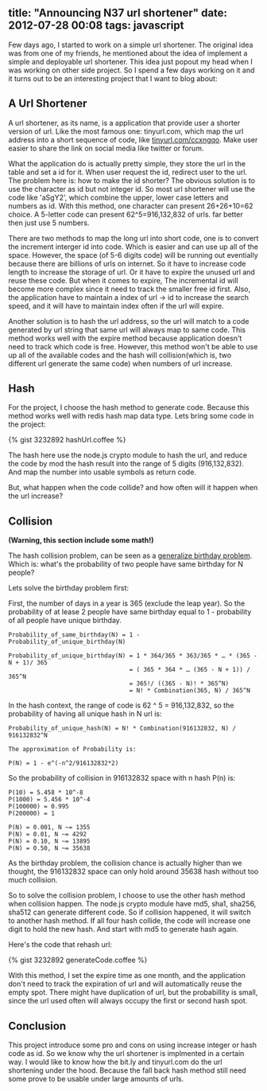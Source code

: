 title: "Announcing N37 url shortener"
date: 2012-07-28 00:08
tags: javascript
---

Few days ago, I started to work on a simple url shortener. The original idea was from one of my friends, he mentioned about the idea of implement a simple and deployable url shortener. This idea just popout my head when I was working on other side project. So I spend a few days working on it and it turns out to be an interesting project that I want to blog about:

## A Url Shortener

A url shortener, as its name, is a application that provide user a shorter version of url. Like the most famous one: tinyurl.com, which map the url address into a short sequence of code, like [tinyurl.com/ccxngqo](http://tinyurl.com/ccxngqo). Make user easier to share the link on social media like twitter or forum.

<!--more-->

What the application do is actually pretty simple, they store the url in the table and set a id for it. When user request the id, redirect user to the url. The problem here is: how to make the id shorter? The obvious solution is to use the character as id but not integer id. So most url shortener will use the code like 'aSgY2', which combine the upper, lower case letters and numbers as id. With this method, one character can present 26+26+10=62 choice. A 5-letter code can present 62^5=916,132,832 of urls. far better then just use 5 numbers.

There are two methods to map the long url into short code, one is to convert the increment interger id into code. Which is easier and can use up all of the space. However, the space (of 5-6 digits code) will be running out eventially because there are billions of urls on internet. So it have to increase code length to increase the storage of url. Or it have to expire the unused url and reuse these code. But when it comes to expire, The incremental id will become more complex since it need to track the smaller free id first. Also, the application have to maintain a index of url -> id to increase the search speed, and it will have to maintain index often if the url will expire.

Another solution is to hash the url address, so the url will match to a code generated by url string that same url will always map to same code. This method works well with the expire method because application doesn't need to track which code is free. However, this method won't be able to use up all of the available codes and the hash will collision(which is, two different url generate the same code) when numbers of url increase.

## Hash

For the project, I choose the hash method to generate code. Because this method works well with redis hash map data type. Lets bring some code in the project:

{% gist 3232892 hashUrl.coffee %}

The hash here use the node.js crypto module to hash the url, and reduce the code by mod the hash result into the range of 5 digits (916,132,832). And map the number into usable symbols as return code.

But, what happen when the code collide? and how often will it happen when the url increase?

## Collision

**(Warning, this section include some math!)**

The hash collision problem, can be seen as a [generalize birthday problem](http://n37.co/O5Gxm). Which is: what's the probability of two people have same birthday for N people?

Lets solve the birthday problem first:

First, the number of days in a year is 365 (exclude the leap year). So the probability of at lease 2 people have same birthday equal to 1 - probability of all people have unique birthday.

	Probability_of_same_birthday(N) = 1 - Probability_of_unique_birthday(N)
	
	Probability_of_unique_birthday(N) = 1 * 364/365 * 363/365 * … * (365 - N + 1)/ 365
									  = ( 365 * 364 * … (365 - N + 1)) / 365^N
									  = 365!/ ((365 - N)! * 365^N)
									  = N! * Combination(365, N) / 365^N
									  
In the hash context, the range of code is 62 ^ 5 = 916,132,832, so the probability of having all unique hash in N url is:

	Probability_of_unique_hash(N) = N! * Combination(916132832, N) / 916132832^N
	
	The approximation of Probability is:
	
	P(N) = 1 - e^(-n^2/916132832*2)

So the probability of collision in 916132832 space with n hash P(n) is:

	P(10) = 5.458 * 10^-8
	P(1000) = 5.456 * 10^-4
	P(100000) = 0.995
	P(200000) = 1
	
	P(N) = 0.001, N ~= 1355 
	P(N) = 0.01, N ~= 4292
	P(N) = 0.10, N ~= 13895 
	P(N) = 0.50, N ~= 35638
	
As the birthday problem, the collision chance is actually higher than we thought, the 916132832 space can only hold around 35638 hash without too much collision.

So to solve the collision problem, I choose to use the other hash method when collision happen. The node.js crypto module have md5, sha1, sha256, sha512 can generate different code. So if collision happened, it will switch to another hash method. If all four hash collide, the code will increase one digit to hold the new hash. And start with md5 to generate hash again.

Here's the code that rehash url:

{% gist 3232892 generateCode.coffee %}

With this method, I set the expire time as one month, and the application don't need to track the expiration of url and will automatically reuse the empty spot. There might have duplication of url, but the probabillity is small, since the url used often will always occupy the first or second hash spot.

## Conclusion

This project introduce some pro and cons on using increase integer or hash code as id. So we know why the url shortener is implmented in a certain way. I would like to know how the bit.ly and tinyurl.com do the url shortening under the hood. Because the fall back hash method still need some prove to be usable under large amounts of urls.
